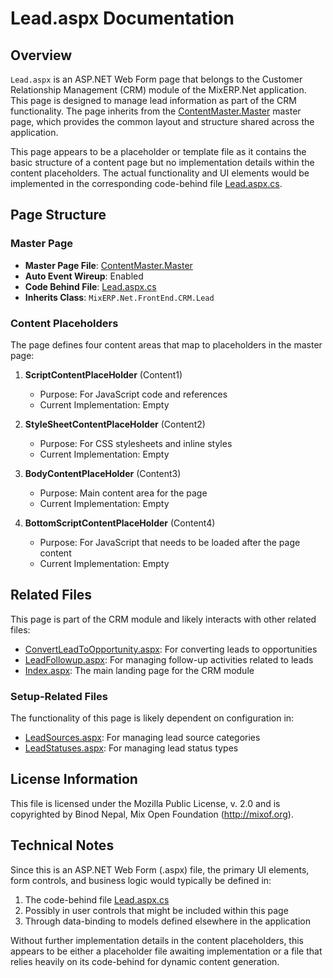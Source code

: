 # Lead.aspx Documentation

## Overview

`Lead.aspx` is an ASP.NET Web Form page that belongs to the Customer Relationship Management (CRM) module of the MixERP.Net application. This page is designed to manage lead information as part of the CRM functionality. The page inherits from the [ContentMaster.Master](../ContentMaster.Master.md) master page, which provides the common layout and structure shared across the application.

This page appears to be a placeholder or template file as it contains the basic structure of a content page but no implementation details within the content placeholders. The actual functionality and UI elements would be implemented in the corresponding code-behind file [Lead.aspx.cs](./Lead.aspx.cs.md).

## Page Structure

### Master Page

- **Master Page File**: [ContentMaster.Master](../ContentMaster.Master.md)
- **Auto Event Wireup**: Enabled
- **Code Behind File**: [Lead.aspx.cs](./Lead.aspx.cs.md)
- **Inherits Class**: `MixERP.Net.FrontEnd.CRM.Lead`

### Content Placeholders

The page defines four content areas that map to placeholders in the master page:

1. **ScriptContentPlaceHolder** (Content1)
   - Purpose: For JavaScript code and references
   - Current Implementation: Empty

2. **StyleSheetContentPlaceHolder** (Content2)
   - Purpose: For CSS stylesheets and inline styles
   - Current Implementation: Empty

3. **BodyContentPlaceHolder** (Content3)
   - Purpose: Main content area for the page
   - Current Implementation: Empty

4. **BottomScriptContentPlaceHolder** (Content4)
   - Purpose: For JavaScript that needs to be loaded after the page content
   - Current Implementation: Empty

## Related Files

This page is part of the CRM module and likely interacts with other related files:

- [ConvertLeadToOpportunity.aspx](./ConvertLeadToOpportunity.aspx.md): For converting leads to opportunities
- [LeadFollowup.aspx](./LeadFollowup.aspx.md): For managing follow-up activities related to leads
- [Index.aspx](./Index.aspx.md): The main landing page for the CRM module

### Setup-Related Files

The functionality of this page is likely dependent on configuration in:

- [LeadSources.aspx](./Setup/LeadSources.aspx.md): For managing lead source categories
- [LeadStatuses.aspx](./Setup/LeadStatuses.aspx.md): For managing lead status types

## License Information

This file is licensed under the Mozilla Public License, v. 2.0 and is copyrighted by Binod Nepal, Mix Open Foundation (http://mixof.org).

## Technical Notes

Since this is an ASP.NET Web Form (.aspx) file, the primary UI elements, form controls, and business logic would typically be defined in:

1. The code-behind file [Lead.aspx.cs](./Lead.aspx.cs.md)
2. Possibly in user controls that might be included within this page
3. Through data-binding to models defined elsewhere in the application

Without further implementation details in the content placeholders, this appears to be either a placeholder file awaiting implementation or a file that relies heavily on its code-behind for dynamic content generation.